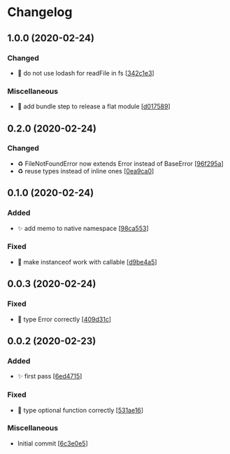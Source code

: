 # Changelog

<a name="1.0.0"></a>
## 1.0.0 (2020-02-24)

### Changed

- 🎨 do not use lodash for readFile in fs [[342c1e3](https://github.com/romainPrignon/utils/commit/342c1e34fe21ae2449ddc2a0557e828f9f10e223)]

### Miscellaneous

-  👷 add bundle step to release a flat module [[d017589](https://github.com/romainPrignon/utils/commit/d017589f526ce8f15fa35c120b800f73866f52a6)]


<a name="0.2.0"></a>
## 0.2.0 (2020-02-24)

### Changed

- ♻️ FileNotFoundError now extends Error instead of BaseError [[96f295a](https://github.com/romainPrignon/utils/commit/96f295a5736b1095a595189f17b4ed9567bb4eaa)]
- ♻️ reuse types instead of inline ones [[0ea9ca0](https://github.com/romainPrignon/utils/commit/0ea9ca0d703ac931f5dddd4064538d0301c57afb)]


<a name="0.1.0"></a>
## 0.1.0 (2020-02-24)

### Added

- ✨ add memo to native namespace [[98ca553](https://github.com/romainPrignon/utils/commit/98ca5530076900293a54e5885f66405ca92d509b)]

### Fixed

- 🐛 make instanceof work with callable [[d9be4a5](https://github.com/romainPrignon/utils/commit/d9be4a507c727914c593004ef575786c1699f97d)]


<a name="0.0.3"></a>
## 0.0.3 (2020-02-24)

### Fixed

- 🐛 type Error correctly [[409d31c](https://github.com/romainPrignon/utils/commit/409d31ced5d7a07ccf211e3f041b6fa1a95cb641)]


<a name="0.0.2"></a>
## 0.0.2 (2020-02-23)

### Added

- ✨ first pass [[6ed4715](https://github.com/romainPrignon/utils/commit/6ed47154c58811a5ef6bb8a6206f4f4d955ec069)]

### Fixed

- 🐛 type optional function correctly [[531ae16](https://github.com/romainPrignon/utils/commit/531ae16f8b13754f64c3dcc9393da26d06e69cbd)]

### Miscellaneous

-  Initial commit [[6c3e0e5](https://github.com/romainPrignon/utils/commit/6c3e0e5b946fead0ce36044659cd8325b9731f27)]


